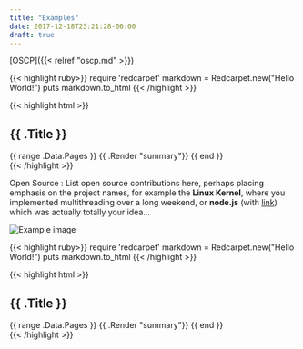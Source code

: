 ```yaml
---
title: "Examples"
date: 2017-12-18T23:21:28-06:00
draft: true
---
```


[OSCP]({{< relref "oscp.md" >}})

{{< highlight ruby>}}
require 'redcarpet'
markdown = Redcarpet.new("Hello World!")
puts markdown.to_html
{{< /highlight >}}

{{< highlight html >}}
<section id="main">
  <div>
    <h1 id="title">{{ .Title }}</h1>
    {{ range .Data.Pages }}
      {{ .Render "summary"}}
    {{ end }}
  </div>
</section>
{{< /highlight >}}


Open Source
:   List open source contributions here, perhaps placing emphasis on
    the project names, for example the **Linux Kernel**, where you
    implemented multithreading over a long weekend, or **node.js**
    (with [link](http://nodejs.org)) which was actually totally
    your idea...

![Example image](/img/mal.jpg)


{{< highlight ruby>}}
require 'redcarpet'
markdown = Redcarpet.new("Hello World!")
puts markdown.to_html
{{< /highlight >}}

{{< highlight html >}}
<section id="main">
  <div>
    <h1 id="title">{{ .Title }}</h1>
    {{ range .Data.Pages }}
      {{ .Render "summary"}}
    {{ end }}
  </div>
</section>
{{< /highlight >}}